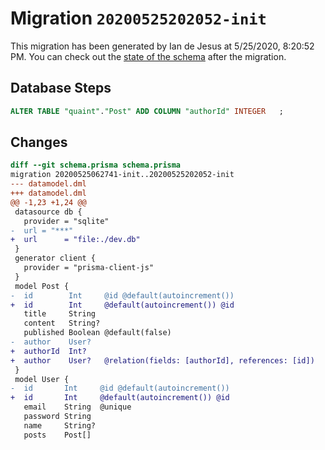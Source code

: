 # Migration `20200525202052-init`

This migration has been generated by Ian de Jesus at 5/25/2020, 8:20:52 PM.
You can check out the [state of the schema](./schema.prisma) after the migration.

## Database Steps

```sql
ALTER TABLE "quaint"."Post" ADD COLUMN "authorId" INTEGER   ;
```

## Changes

```diff
diff --git schema.prisma schema.prisma
migration 20200525062741-init..20200525202052-init
--- datamodel.dml
+++ datamodel.dml
@@ -1,23 +1,24 @@
 datasource db {
   provider = "sqlite"
-  url = "***"
+  url      = "file:./dev.db"
 }
 generator client {
   provider = "prisma-client-js"
 }
 model Post {
-  id        Int     @id @default(autoincrement())
+  id        Int     @default(autoincrement()) @id
   title     String
   content   String?
   published Boolean @default(false)
-  author    User?
+  authorId  Int?
+  author    User?   @relation(fields: [authorId], references: [id])
 }
 model User {
-  id       Int     @id @default(autoincrement())
+  id       Int     @default(autoincrement()) @id
   email    String  @unique
   password String
   name     String?
   posts    Post[]
```


